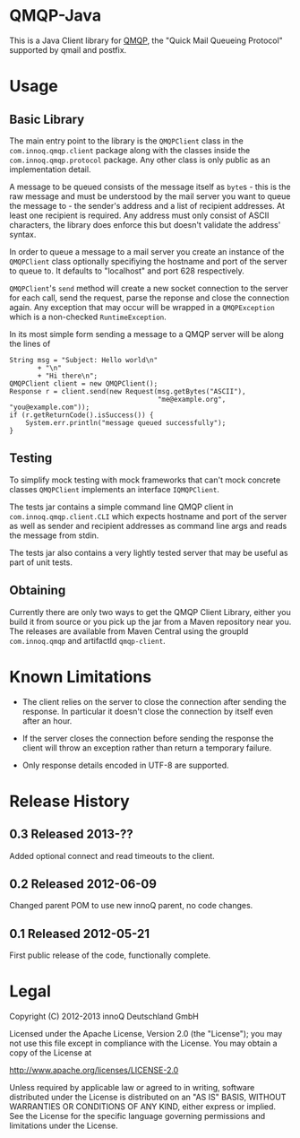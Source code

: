 QMQP-Java
=========

This is a Java Client library for
[QMQP](http://cr.yp.to/proto/qmqp.html), the "Quick Mail Queueing
Protocol" supported by qmail and postfix.

Usage
=====

Basic Library
-------------

The main entry point to the library is the `QMQPClient` class in the
`com.innoq.qmqp.client` package along with the classes inside the
`com.innoq.qmqp.protocol` package.  Any other class is only public as
an implementation detail.

A message to be queued consists of the message itself as `byte`s -
this is the raw message and must be understood by the mail server you
want to queue the message to - the sender's address and a list of
recipient addresses.  At least one recipient is required.  Any
address must only consist of ASCII characters, the library does
enforce this but doesn't validate the address' syntax.

In order to queue a message to a mail server you create an instance of
the `QMQPClient` class optionally specifiying the hostname and port of
the server to queue to.  It defaults to "localhost" and port 628
respectively.

`QMQPClient`'s `send` method will create a new socket connection to
the server for each call, send the request, parse the reponse and
close the connection again.  Any exception that may occur will be
wrapped in a `QMQPException` which is a non-checked
`RuntimeException`.

In its most simple form sending a message to a QMQP server will be
along the lines of

    String msg = "Subject: Hello world\n"
           + "\n"
           + "Hi there\n";
    QMQPClient client = new QMQPClient();
    Response r = client.send(new Request(msg.getBytes("ASCII"),
                                         "me@example.org", "you@example.com"));
    if (r.getReturnCode().isSuccess()) {
        System.err.println("message queued successfully");
    }

Testing
-------

To simplify mock testing with mock frameworks that can't mock concrete
classes `QMQPClient` implements an interface `IQMQPClient`.

The tests jar contains a simple command line QMQP client in
`com.innoq.qmqp.client.CLI` which expects hostname and port of the
server as well as sender and recipient addresses as command line args
and reads the message from stdin.

The tests jar also contains a very lightly tested server that may be
useful as part of unit tests.

Obtaining
---------

Currently there are only two ways to get the QMQP Client Library,
either you build it from source or you pick up the jar from a Maven
repository near you.  The releases are available from Maven Central
using the groupId `com.innoq.qmqp` and artifactId `qmqp-client`.

Known Limitations
=================

* The client relies on the server to close the connection after sending
  the response.  In particular it doesn't close the connection by
  itself even after an hour.

* If the server closes the connection before sending the response the
  client will throw an exception rather than return a temporary
  failure.

* Only response details encoded in UTF-8 are supported.

Release History
===============

0.3 Released 2013-??
-----------------------

Added optional connect and read timeouts to the client.

0.2 Released 2012-06-09
-----------------------

Changed parent POM to use new innoQ parent, no code changes.

0.1 Released 2012-05-21
-----------------------

First public release of the code, functionally complete.

Legal
=====

  Copyright (C) 2012-2013 innoQ Deutschland GmbH

  Licensed under the Apache License, Version 2.0 (the "License");
  you may not use this file except in compliance with the License.
  You may obtain a copy of the License at

  http://www.apache.org/licenses/LICENSE-2.0

  Unless required by applicable law or agreed to in writing, software
  distributed under the License is distributed on an "AS IS" BASIS,
  WITHOUT WARRANTIES OR CONDITIONS OF ANY KIND, either express or implied.
  See the License for the specific language governing permissions and
  limitations under the License.
